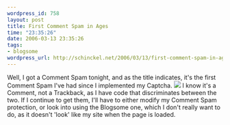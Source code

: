 ```yaml
--- 
wordpress_id: 758
layout: post
title: First Comment Spam in Ages
time: "23:35:26"
date: 2006-03-13 23:35:26
tags: 
- blogsome
wordpress_url: http://schinckel.net/2006/03/13/first-comment-spam-in-ages/
---
```

Well, I got a Comment Spam tonight, and as the title indicates, it's the first Comment Spam I've had since I implemented my Captcha. ![][1] I know it's a Comment, not a Trackback, as I have code that discriminates between the two. If I continue to get them, I'll have to either modify my Comment Spam protection, or look into using the Blogsome one, which I don't really want to do, as it doesn't 'look' like my site when the page is loaded. 

   [1]: /images/CommentSpam.png

